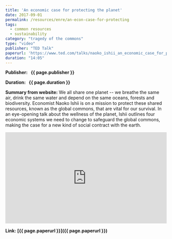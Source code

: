 ```yaml
---
title: 'An economic case for protecting the planet'
date: 2017-09-01
permalink: /resources/enre/an-econ-case-for-protecting
tags:
  - common resources
  - sustainability
category: "tragedy of the commons"
type: "video"
publisher: "TED Talk"
paperurl: 'https://www.ted.com/talks/naoko_ishii_an_economic_case_for_protecting_the_planet/transcript?subtitle=en'
duration: "14:05"
---
```



**<span class="bold-podcast">Publisher: </span>&nbsp;<span class="text-podcast"> {{ page.publisher }}</span>**

**<span class="bold-podcast">Duration: </span>&nbsp;<span class="text-podcast"> {{ page.duration }}</span>**

**<span class="bold-podcast">Summary from website:</span>**
We all share one planet -- we breathe the same air, drink the same water and depend on the same oceans, forests and biodiversity. Economist Naoko Ishii is on a mission to protect these shared resources, known as the global commons, that are vital for our survival. In an eye-opening talk about the wellness of the planet, Ishii outlines four economic systems we need to change to safeguard the global commons, making the case for a new kind of social contract with the earth.

<div style="max-width:1024px">
  <div style="position:relative;height:0;padding-bottom:56.25%">
    <iframe src="https://embed.ted.com/talks/naoko_ishii_an_economic_case_for_protecting_the_planet" 
            width="1024" 
            height="576" 
            title="An economic case for protecting the planet" 
            style="position:absolute;left:0;top:0;width:100%;height:100%;"  
            frameborder="0" 
            scrolling="no" 
            allowfullscreen 
            onload="window.parent.postMessage('iframeLoaded', 'https://embed.ted.com')">
    </iframe>
  </div>
</div>

**<span class="small-podcast">Link:</span>** **<span class="links-podcast">[{{ page.paperurl }}]({{ page.paperurl }})</span>**